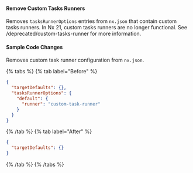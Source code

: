 #### Remove Custom Tasks Runners

Removes `tasksRunnerOptions` entries from `nx.json` that contain custom tasks runners. In Nx 21, custom tasks runners are no longer functional. See /deprecated/custom-tasks-runner for more information.

#### Sample Code Changes

Removes custom task runner configuration from `nx.json`.

{% tabs %}
{% tab label="Before" %}

```json {% fileName="nx.json" %}
{
  "targetDefaults": {},
  "tasksRunnerOptions": {
    "default": {
      "runner": "custom-task-runner"
    }
  }
}
```

{% /tab %}
{% tab label="After" %}

```json {% fileName="nx.json" %}
{
  "targetDefaults": {}
}
```

{% /tab %}
{% /tabs %}
